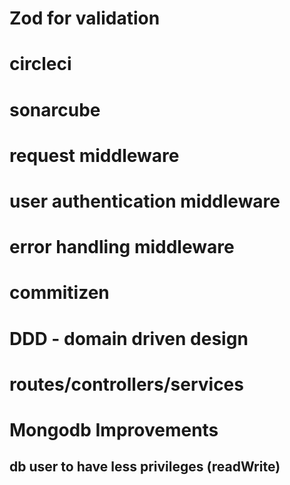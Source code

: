 # Zod for validation

# circleci

# sonarcube

# request middleware

# user authentication middleware

# error handling middleware

# commitizen

# DDD - domain driven design

# routes/controllers/services

# Mongodb Improvements

## db user to have less privileges (readWrite)
